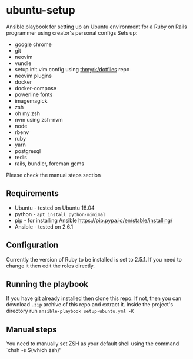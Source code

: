 # ubuntu-setup
Ansible playbook for setting up an Ubuntu environment for a Ruby on Rails programmer using creator's personal configs
Sets up:
* google chrome
* git
* neovim
* vundle
* setup init.vim config using [thmyrk/dotfiles](https://github.com/thmyrk/dotfiles) repo
* neovim plugins
* docker
* docker-compose
* powerline fonts
* imagemagick
* zsh
* oh my zsh
* nvm using zsh-nvm
* node
* rbenv
* ruby
* yarn
* postgresql
* redis
* rails, bundler, foreman gems

Please check the manual steps section

## Requirements
* Ubuntu - tested on Ubuntu 18.04
* python - `apt install python-minimal`
* pip - for installing Ansible https://pip.pypa.io/en/stable/installing/
* Ansible - tested on 2.6.1

## Configuration
Currently the version of Ruby to be installed is set to 2.5.1. If you need to change it then edit the roles directly.

## Running the playbook
If you have git already installed then clone this repo. If not, then you can download `.zip` archive of this repo and extract it. Inside the project's directory run `ansible-playbook setup-ubuntu.yml -K`

## Manual steps
You need to manually set ZSH as your default shell using the command
`chsh -s $(which zsh)'
